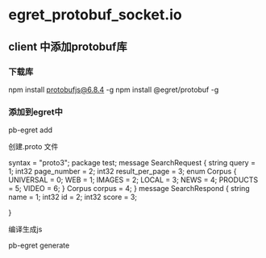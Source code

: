 # egret_protobuf_socket.io
## client 中添加protobuf库
### 下载库


npm install protobufjs@6.8.4 -g
npm install @egret/protobuf -g


### 添加到egret中

pb-egret add



创建.proto 文件



syntax = "proto3";
package test;
message SearchRequest {
  string query = 1;
  int32 page_number = 2;
  int32 result_per_page = 3;
  enum Corpus {
    UNIVERSAL = 0;
    WEB = 1;
    IMAGES = 2;
    LOCAL = 3;
    NEWS = 4;
    PRODUCTS = 5;
    VIDEO = 6;
  }
  Corpus corpus = 4;
}
message SearchRespond {
  string name = 1;
  int32 id = 2;
  int32 score = 3;

}

编译生成js


pb-egret generate


